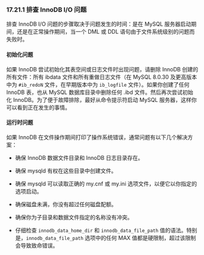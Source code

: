 ### 17.21.1 排查 InnoDB I/O 问题

排查 InnoDB I/O 问题的步骤取决于问题发生的时间：是在 MySQL 服务器启动期间，还是在正常操作期间，当一个 DML 或 DDL 语句由于文件系统级别的问题而失败时。

#### 初始化问题

如果 InnoDB 尝试初始化其表空间或日志文件时出现问题，请删除 InnoDB 创建的所有文件：所有 ibdata 文件和所有重做日志文件（在 MySQL 8.0.30 及更高版本中为 `#ib_redoN` 文件，在早期版本中为 `ib_logfile` 文件）。如果你创建了任何 InnoDB 表，也从 MySQL 数据库目录中删除任何 .ibd 文件。然后再次尝试初始化 InnoDB。为了便于故障排除，最好从命令提示符启动 MySQL 服务器，这样你可以看到正在发生的事情。

#### 运行时问题

如果 InnoDB 在文件操作期间打印了操作系统错误，通常问题有以下几个解决方案：

- 确保 InnoDB 数据文件目录和 InnoDB 日志目录存在。

- 确保 mysqld 有权在这些目录中创建文件。

- 确保 mysqld 可以读取正确的 my.cnf 或 my.ini 选项文件，以便它以你指定的选项启动。

- 确保磁盘未满，你没有超过任何磁盘配额。

- 确保你为子目录和数据文件指定的名称没有冲突。


- 仔细检查 `innodb_data_home_dir` 和 `innodb_data_file_path` 值的语法。特别是，`innodb_data_file_path` 选项中的任何 MAX 值都是硬限制，超过该限制会导致致命错误。